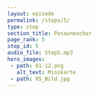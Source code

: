 ```yaml
---
layout: episode
permalink: /stops/5/
type: stop
section_title: Posaunenchor
page_rank: 5
stop_id: 5
audio_file: Stop5.mp3
hero_images:
 - path: 01-12.png
   alt_text: Minikarte
 - path: 05_Bild.jpg
---
```

